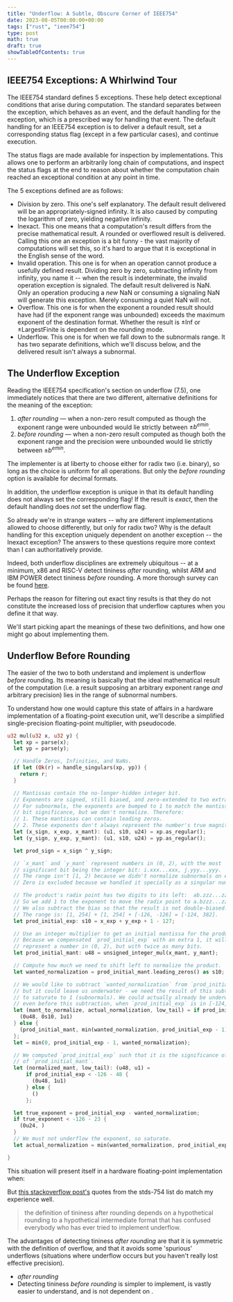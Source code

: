 ```yaml
---
title: "Underflow: A Subtle, Obscure Corner of IEEE754"
date: 2023-08-05T00:00:00+00:00
tags: ["rust", "ieee754"]
type: post
math: true
draft: true
showTableOfContents: true
---
```


## IEEE754 Exceptions: A Whirlwind Tour

The IEEE754 standard defines 5 exceptions. These help detect exceptional
conditions that arise during computation. The standard separates between
the exception, which behaves as an event, and the default handling for
the exception, which is a prescribed way for handling that event. The default
handling for an IEEE754 exception is to deliver a default result, set a
corresponding status flag (except in a few particular cases), and continue
execution.

The status flags are made available for inspection by implementations. This
allows one to perform an arbitrarily long chain of computations, and inspect
the status flags at the end to reason about whether the computation chain
reached an exceptional condition at any point in time.

The 5 exceptions defined are as follows:
* Division by zero. This one's self explanatory. The default result delivered
  will be an appropriately-signed infinity. It is also caused by computing
  the logarithm of zero, yielding negative infinity.
* Inexact. This one means that a computation's result differs from the precise
  mathematical result. A rounded or overflowed result is delivered. Calling
  this one an exception is a bit funny - the vast majority of computations
  will set this, so it's hard to argue that it is exceptional in the English
  sense of the word.
* Invalid operation. This one is for when an operation cannot produce a usefully
  defined result. Dividing zero by zero, subtracting infinity from infinity, you
  name it -- when the result is indeterminate, the invalid operation exception
  is signaled. The default result delivered is NaN. Only an operation producing
  a _new_ NaN or consuming a signaling NaN will generate this exception.
  Merely consuming a quiet NaN will not.
* Overflow. This one is for when the exponent a rounded result should have had
  (if the exponent range was unbounded) exceeds the maximum exponent of the
  destination format. Whether the result is $\pm\mathrm{Inf}$ or
  $\pm\mathrm{LargestFinite}$ is dependent on the rounding mode.
* Underflow. This one is for when we fall down to the subnormals range. It has
  two separate definitions, which we'll discuss below, and the delivered result
  isn't always a subnormal.

## The Underflow Exception

Reading the IEEE754 specification's section on underflow (7.5), one immediately
notices that there are two different, alternative definitions for the meaning
of the exception:

1. _after rounding_ — when a non-zero result computed as though the exponent
   range were unbounded  would lie strictly between $\pm b^{emin}$.
1. _before rounding_ — when a non-zero result computed as though both the
   exponent range and the precision were unbounded would lie strictly between
   $\pm b^{emin}$.

The implementer is at liberty to choose either for radix two (i.e. binary),
so long as the choice is uniform for all operations. But only the
_before rounding_ option is available for decimal formats.

In addition, the underflow exception is unique in that its default handling
does not always set the corresponding flag! If the result is *exact*, then the
default handling does *not* set the underflow flag.

So already we're in strange waters -- why are different implementations allowed
to choose differently, but only for radix two? Why is the default handling for
this exception uniquely dependent on another exception -- the Inexact exception?
The answers to these questions require more context than I can authoritatively
provide.

Indeed, both underflow disciplines are extremely ubiquitous -- at a minimum,
x86 and RISC-V detect tininess _after_ rounding, whilst ARM and IBM POWER
detect tininess _before_ rounding. A more thorough survey can be found
[here](https://www.math.utah.edu/~beebe/ufl/pages-13-21.pdf).

Perhaps the reason for filtering out exact tiny results is that they do not
constitute the increased loss of precision that underflow captures when you
define it that way.

We'll start picking apart the meanings of these two definitions, and how one
might go about implementing them.

## Underflow Before Rounding
The easier of the two to both understand and implement is underflow _before_
rounding. Its meaning is basically that the ideal mathematical result of the
computation (i.e. a result supposing an arbitrary exponent range *and* arbitrary
precision) lies in the range of subnormal numbers.

To understand how one would capture this state of affairs in a hardware
implementation of a floating-point execution unit, we'll describe a simplified
single-precision floating-point multiplier, with pseudocode.

```Rust
u32 mul(u32 x, u32 y) {
  let xp = parse(x);
  let yp = parse(y);

  // Handle Zeros, Infinities, and NaNs.
  if let (Ok(r) = handle_singulars(xp, yp)) {
    return r;
  }

  // Mantissas contain the no-longer-hidden integer bit.
  // Exponents are signed, still biased, and zero-extended to two extra bits.
  // For subnormals, the exponents are bumped to 1 to match the mantissas'
  // bit significance, but we don't normalize. Therefore:
  // 1. These mantissas can contain leading zeros.
  // 2. These exponents don't always represent the number's true magnitude.
  let (x_sign, x_exp, x_mant): (u1, s10, u24) = xp.as_regular();
  let (y_sign, y_exp, y_mant): (u1, s10, u24) = yp.as_regular();

  let prod_sign = x_sign ^ y_sign;

  // `x_mant` and `y_mant` represent numbers in (0, 2), with the most
  // significant bit being the integer bit: i.xxx...xxx, j.yyy...yyy.
  // The range isn't [1, 2) because we didn't normalize subnormals on entry.
  // Zero is excluded because we handled it specially as a singular number.

  // The product's radix point has two digits to its left:  ab.zzz...zzz.
  // So we add 1 to the exponent to move the radix point to a.bzzz...zzz.
  // We also subtract the bias so that the result is not double-biased.
  // The range is: [1, 254] + [1, 254] + [-126, -126] = [-124, 382].
  let prod_initial_exp: s10 = x_exp + y_exp + 1 - 127;

  // Use an integer multiplier to get an initial mantissa for the product.
  // Because we compensated `prod_initial_exp` with an extra 1, it will still
  // represent a number in (0, 2), but with twice as many bits.
  let prod_initial_mant: u48 = unsigned_integer_mul(x_mant, y_mant);

  // Compute how much we need to shift left to normalize the product.
  let wanted_normalization = prod_initial_mant.leading_zeros() as s10;

  // We would like to subtract `wanted_normalization` from `prod_initial_exp`,
  // but it could leave us underwater - we need the result of this subtraction
  // to saturate to 1 (subnormals). We could actually already be underwater
  // even before this subtraction, when `prod_initial_exp` is in [-124, 0].
  let (mant_to_normalize, actual_normalization, low_tail) = if prod_initial_exp < 1 {
    (0u48, 0s10, 1u1)
  } else {
    (prod_initial_mant, min(wanted_normalization, prod_initial_exp - 1), 0u1)
  };
  let = min(0, prod_initial_exp - 1, wanted_normalization);

  // We computed `prod_initial_exp` such that it is the significance of the MSB
  // of `prod_initial_mant`.
  let (normalized_mant, low_tail): (u48, u1) =
      if prod_initial_exp < -126 - 48 {
        (0u48, 1u1)
      } else {
        ()
      };

  let true_exponent = prod_initial_exp - wanted_normalization;
  if true_exponent < -126 - 23 {
    (0u24, )
  }
  // We must not underflow the exponent, so saturate.
  let actual_normalization = min(wanted_normalization, prod_initial_exp);

}
```

This situation will present itself in a hardware floating-point implementation
when:

But [this stackoverflow post's](https://stackoverflow.com/a/76424791)
quotes from the stds-754 list do match my experience well.


> the definition of tininess after rounding depends on a hypothetical rounding
> to a hypothetical intermediate format that has confused everybody who has ever
> tried to implement underflow.

The advantages of detecting tininess _after rounding_ are that it is symmetric
with the definition of overflow, and that it avoids some 'spurious' underflows
(situations where underflow occurs but you haven't really lost effective precision).

* _after rounding_
* Detecting tininess _before rounding_ is simpler to implement, is vastly easier
  to understand, and is not dependent on
  .

